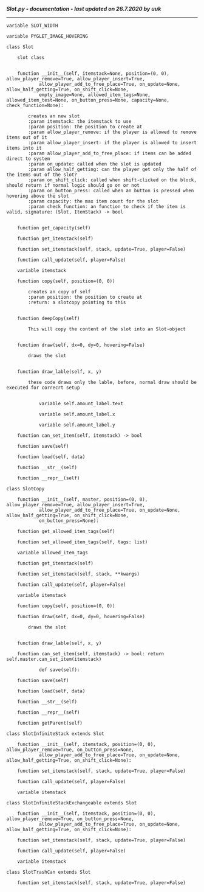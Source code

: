 ***Slot.py - documentation - last updated on 26.7.2020 by uuk***
___

    variable SLOT_WIDTH

    variable PYGLET_IMAGE_HOVERING

    class Slot
        
        slot class


        function __init__(self, itemstack=None, position=(0, 0), allow_player_remove=True, allow_player_insert=True,
                allow_player_add_to_free_place=True, on_update=None, allow_half_getting=True, on_shift_click=None,
                empty_image=None, allowed_item_tags=None, allowed_item_test=None, on_button_press=None, capacity=None, check_function=None):
            
            creates an new slot
            :param itemstack: the itemstack to use
            :param position: the position to create at
            :param allow_player_remove: if the player is allowed to remove items out of it
            :param allow_player_insert: if the player is allowed to insert items into it
            :param allow_player_add_to_free_place: if items can be added direct to system
            :param on_update: called when the slot is updated
            :param allow_half_getting: can the player get only the half of the items out of the slot?
            :param on_shift_click: called when shift-clicked on the block, should return if normal logic should go on or not
            :param on_button_press: called when an button is pressed when hovering above the slot
            :param capacity: the max item count for the slot
            :param check_function: an function to check if the item is valid, signature: (Slot, ItemStack) -> bool


        function get_capacity(self)

        function get_itemstack(self)

        function set_itemstack(self, stack, update=True, player=False)

        function call_update(self, player=False)

        variable itemstack

        function copy(self, position=(0, 0))
            
            creates an copy of self
            :param position: the position to create at
            :return: a slotcopy pointing to this


        function deepCopy(self)
            
            This will copy the content of the slot into an Slot-object


        function draw(self, dx=0, dy=0, hovering=False)
            
            draws the slot


        function draw_lable(self, x, y)
            
            these code draws only the lable, before, normal draw should be executed for correcrt setup


                variable self.amount_label.text

                variable self.amount_label.x

                variable self.amount_label.y

        function can_set_item(self, itemstack) -> bool

        function save(self)

        function load(self, data)

        function __str__(self)

        function __repr__(self)

    class SlotCopy

        function __init__(self, master, position=(0, 0), allow_player_remove=True, allow_player_insert=True,
                allow_player_add_to_free_place=True, on_update=None, allow_half_getting=True, on_shift_click=None,
                on_button_press=None):

        function get_allowed_item_tags(self)

        function set_allowed_item_tags(self, tags: list)

        variable allowed_item_tags

        function get_itemstack(self)

        function set_itemstack(self, stack, **kwargs)

        function call_update(self, player=False)

        variable itemstack

        function copy(self, position=(0, 0))

        function draw(self, dx=0, dy=0, hovering=False)
            
            draws the slot


        function draw_lable(self, x, y)

        function can_set_item(self, itemstack) -> bool: return self.master.can_set_item(itemstack)
                
                def save(self):

        function save(self)

        function load(self, data)

        function __str__(self)

        function __repr__(self)

        function getParent(self)

    class SlotInfiniteStack extends Slot

        function __init__(self, itemstack, position=(0, 0), allow_player_remove=True, on_button_press=None,
                allow_player_add_to_free_place=True, on_update=None, allow_half_getting=True, on_shift_click=None):

        function set_itemstack(self, stack, update=True, player=False)

        function call_update(self, player=False)

        variable itemstack

    class SlotInfiniteStackExchangeable extends Slot

        function __init__(self, itemstack, position=(0, 0), allow_player_remove=True, on_button_press=None,
                allow_player_add_to_free_place=True, on_update=None, allow_half_getting=True, on_shift_click=None):

        function set_itemstack(self, stack, update=True, player=False)

        function call_update(self, player=False)

        variable itemstack

    class SlotTrashCan extends Slot

        function set_itemstack(self, stack, update=True, player=False)